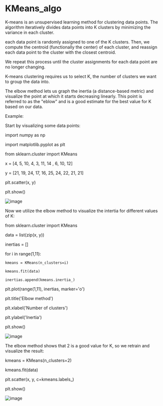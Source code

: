 # KMeans_algo

K-means is an unsupervised learning method for clustering data points. The algorithm iteratively divides data points into K clusters by minimizing the variance in each cluster.

each data point is randomly assigned to one of the K clusters. Then, we compute the centroid (functionally the center) of each cluster, and reassign each data point to the cluster with the closest centroid. 

We repeat this process until the cluster assignments for each data point are no longer changing.

K-means clustering requires us to select K, the number of clusters we want to group the data into. 

The elbow method lets us graph the inertia (a distance-based metric) and visualize the point at which it starts decreasing linearly. This point is referred to as the "eblow" and is a good estimate for the best value for K based on our data.

Example:

Start by visualizing some data points:

import numpy as np

import matplotlib.pyplot as plt

from sklearn.cluster import KMeans

x = [4, 5, 10, 4, 3, 11, 14 , 6, 10, 12]

y = [21, 19, 24, 17, 16, 25, 24, 22, 21, 21]

plt.scatter(x, y)

plt.show()

![image](https://github.com/Tejashripatil25/KMeans_algo/assets/124791646/0cec280a-8e35-468c-919b-3d998d4ce87c)

Now we utilize the elbow method to visualize the intertia for different values of K:

from sklearn.cluster import KMeans

data = list(zip(x, y))

inertias = []


for i in range(1,11):

    kmeans = KMeans(n_clusters=i)
    
    kmeans.fit(data)
    
    inertias.append(kmeans.inertia_)
    

plt.plot(range(1,11), inertias, marker='o')

plt.title('Elbow method')

plt.xlabel('Number of clusters')

plt.ylabel('Inertia')

plt.show()

![image](https://github.com/Tejashripatil25/KMeans_algo/assets/124791646/b8726018-a99d-47fa-9cce-d1f81114ece6)

The elbow method shows that 2 is a good value for K, so we retrain and visualize the result:


kmeans = KMeans(n_clusters=2)

kmeans.fit(data)


plt.scatter(x, y, c=kmeans.labels_)

plt.show()

![image](https://github.com/Tejashripatil25/KMeans_algo/assets/124791646/ad2369bd-3923-471e-ab58-30163d85b4be)



